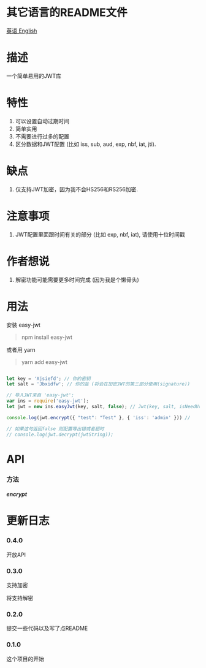 # 其它语言的README文件
[英语 English](https://github.com/Rotten-LKZ/EasyJwt#the-readme-of-other-language)

# 描述
一个简单易用的JWT库

# 特性
1. 可以设置自动过期时间
2. 简单实用
3. 不需要进行过多的配置
4. 区分数据和JWT配置 (比如 iss, sub, aud, exp, nbf, iat, jti).

# 缺点
1. 仅支持JWT加密，因为我不会HS256和RS256加密.

# 注意事项
1. JWT配置里面跟时间有关的部分 (比如 exp, nbf, iat), 请使用十位时间戳

# 作者想说
1. 解密功能可能需要更多时间完成 (因为我是个懒骨头)

# 用法

安装 easy-jwt

> npm install easy-jwt

或者用 yarn

> yarn add easy-jwt

```javascript

let key = 'Xjsiefd'; // 你的密钥
let salt = 'Jbxidfw'; // 你的盐 (将会在加密JWT的第三部分使用(signature))

// 导入JWT来自 'easy-jwt';
var ins = require('easy-jwt');
let jwt = new ins.easyJwt(key, salt, false); // Jwt(key, salt, isNeedUrlEncode) (密钥, 盐, 是否需要进行URL编码);

console.log(jwt.encrypt({ "test": "Test" }, { 'iss': 'admin' })) // 

// 如果这句返回false 则配置等出错或者超时
// console.log(jwt.decrypt(jwtString));
```

# API
### 方法

##### encrypt

# 更新日志

### 0.4.0
开放API

### 0.3.0
支持加密

将支持解密

### 0.2.0
提交一些代码以及写了点README

### 0.1.0
这个项目的开始